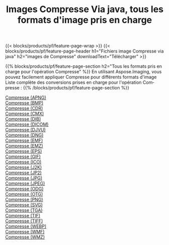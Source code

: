 ﻿---
title: Images Compresse Via java, tous les formats d'image pris en charge 
weight: 3920
url: /fr/java/compress 
lang: fr
langdirlevel: 2
locales: zh-hans,ja,it,ru,de,es,fr,nl,id,lt,pl,pt,vi,tr,ko,zh-hant,ar,hi,th,sv,cs,uk,he
description: En utilisant Aspose.Imaging, vous pouvez facilement Compresse images Via java
---

{{< blocks/products/pf/feature-page-wrap >}}
{{< blocks/products/pf/feature-page-header h1="Fichiers image Compresse via java" h2="images de Compresse" downloadText="Télécharger" >}}


{{% blocks/products/pf/feature-page-section  h2="Tous les formats pris en charge pour l'opération Compresse" %}}
En utilisant Aspose.Imaging, vous pouvez facilement appliquer Compresse pour différents formats d'image
<br/>
Liste complète des conversions prises en charge pour l'opération Compresse :
{{% /blocks/products/pf/feature-page-section %}}
<div class="container-fluid productfamilypage bg-gray">
    <div class="convertypes bg-gray agp-content section">
        <div class="container">
		<div class="row other-converters">
		    <div class='col-md-2 other-converter remove-lp remove-rp'><a href="/imaging/fr/java/compress/apng" >Compresse (APNG)</a></div><div class='col-md-2 other-converter remove-lp remove-rp'><a href="/imaging/fr/java/compress/bmp" >Compresse (BMP)</a></div><div class='col-md-2 other-converter remove-lp remove-rp'><a href="/imaging/fr/java/compress/cdr" >Compresse (CDR)</a></div><div class='col-md-2 other-converter remove-lp remove-rp'><a href="/imaging/fr/java/compress/cmx" >Compresse (CMX)</a></div><div class='col-md-2 other-converter remove-lp remove-rp'><a href="/imaging/fr/java/compress/dib" >Compresse (DIB)</a></div><div class='col-md-2 other-converter remove-lp remove-rp'><a href="/imaging/fr/java/compress/dicom" >Compresse (DICOM)</a></div><div class='col-md-2 other-converter remove-lp remove-rp'><a href="/imaging/fr/java/compress/djvu" >Compresse (DJVU)</a></div><div class='col-md-2 other-converter remove-lp remove-rp'><a href="/imaging/fr/java/compress/dng" >Compresse (DNG)</a></div><div class='col-md-2 other-converter remove-lp remove-rp'><a href="/imaging/fr/java/compress/emf" >Compresse (EMF)</a></div><div class='col-md-2 other-converter remove-lp remove-rp'><a href="/imaging/fr/java/compress/emz" >Compresse (EMZ)</a></div><div class='col-md-2 other-converter remove-lp remove-rp'><a href="/imaging/fr/java/compress/eps" >Compresse (EPS)</a></div><div class='col-md-2 other-converter remove-lp remove-rp'><a href="/imaging/fr/java/compress/gif" >Compresse (GIF)</a></div><div class='col-md-2 other-converter remove-lp remove-rp'><a href="/imaging/fr/java/compress/ico" >Compresse (ICO)</a></div><div class='col-md-2 other-converter remove-lp remove-rp'><a href="/imaging/fr/java/compress/j2k" >Compresse (J2K)</a></div><div class='col-md-2 other-converter remove-lp remove-rp'><a href="/imaging/fr/java/compress/jp2" >Compresse (JP2)</a></div><div class='col-md-2 other-converter remove-lp remove-rp'><a href="/imaging/fr/java/compress/jpg" >Compresse (JPG)</a></div><div class='col-md-2 other-converter remove-lp remove-rp'><a href="/imaging/fr/java/compress/jpeg" >Compresse (JPEG)</a></div><div class='col-md-2 other-converter remove-lp remove-rp'><a href="/imaging/fr/java/compress/odg" >Compresse (ODG)</a></div><div class='col-md-2 other-converter remove-lp remove-rp'><a href="/imaging/fr/java/compress/otg" >Compresse (OTG)</a></div><div class='col-md-2 other-converter remove-lp remove-rp'><a href="/imaging/fr/java/compress/png" >Compresse (PNG)</a></div><div class='col-md-2 other-converter remove-lp remove-rp'><a href="/imaging/fr/java/compress/svg" >Compresse (SVG)</a></div><div class='col-md-2 other-converter remove-lp remove-rp'><a href="/imaging/fr/java/compress/tga" >Compresse (TGA)</a></div><div class='col-md-2 other-converter remove-lp remove-rp'><a href="/imaging/fr/java/compress/tif" >Compresse (TIF)</a></div><div class='col-md-2 other-converter remove-lp remove-rp'><a href="/imaging/fr/java/compress/tiff" >Compresse (TIFF)</a></div><div class='col-md-2 other-converter remove-lp remove-rp'><a href="/imaging/fr/java/compress/webp" >Compresse (WEBP)</a></div><div class='col-md-2 other-converter remove-lp remove-rp'><a href="/imaging/fr/java/compress/wmf" >Compresse (WMF)</a></div><div class='col-md-2 other-converter remove-lp remove-rp'><a href="/imaging/fr/java/compress/wmz" >Compresse (WMZ)</a></div>
                </div>
        </div>
    </div>
</div>
<br/>
